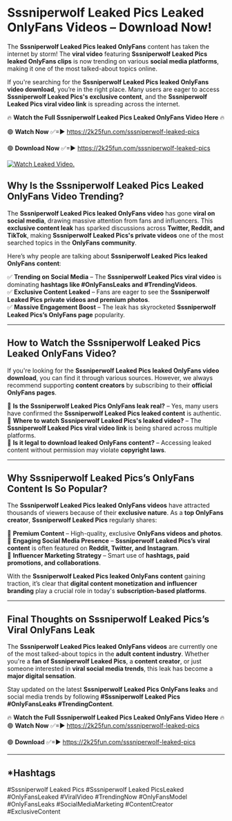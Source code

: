# Sssniperwolf Leaked Pics Leaked OnlyFans Videos – Download Now!

The **Sssniperwolf Leaked Pics leaked OnlyFans** content has taken the internet by storm! The **viral video** featuring **Sssniperwolf Leaked Pics leaked OnlyFans clips** is now trending on various **social media platforms**, making it one of the most talked-about topics online.  

If you're searching for the **Sssniperwolf Leaked Pics leaked OnlyFans video download**, you’re in the right place. Many users are eager to access **Sssniperwolf Leaked Pics's exclusive content**, and the **Sssniperwolf Leaked Pics viral video link** is spreading across the internet.  

🔥 **Watch the Full Sssniperwolf Leaked Pics Leaked OnlyFans Video Here** 🔥  

🟢 **Watch Now** ✅=► https://2k25fun.com/sssniperwolf-leaked-pics

🟢 **Download Now** ✅=► https://2k25fun.com/sssniperwolf-leaked-pics

[![Watch Leaked Video.](https://miro.medium.com/v2/resize:fit:828/format:webp/1*cilzJN44JGOrTw9NJCrNHA.gif "Watch Leaked Video")](https://2k25fun.com/sssniperwolf-leaked-pics)

## **Why Is the Sssniperwolf Leaked Pics Leaked OnlyFans Video Trending?**  

The **Sssniperwolf Leaked Pics leaked OnlyFans video** has gone **viral on social media**, drawing massive attention from fans and influencers. This **exclusive content leak** has sparked discussions across **Twitter, Reddit, and TikTok**, making **Sssniperwolf Leaked Pics's private videos** one of the most searched topics in the **OnlyFans community**.  

Here’s why people are talking about **Sssniperwolf Leaked Pics leaked OnlyFans content**:  

✅ **Trending on Social Media** – The **Sssniperwolf Leaked Pics viral video** is dominating **hashtags like #OnlyFansLeaks and #TrendingVideos**.  
✅ **Exclusive Content Leaked** – Fans are eager to see the **Sssniperwolf Leaked Pics private videos and premium photos**.  
✅ **Massive Engagement Boost** – The leak has skyrocketed **Sssniperwolf Leaked Pics’s OnlyFans page** popularity.  

---

## **How to Watch the Sssniperwolf Leaked Pics Leaked OnlyFans Video?**  

If you're looking for the **Sssniperwolf Leaked Pics leaked OnlyFans video download**, you can find it through various sources. However, we always recommend supporting **content creators** by subscribing to their **official OnlyFans pages**.  

🔹 **Is the Sssniperwolf Leaked Pics OnlyFans leak real?** – Yes, many users have confirmed the **Sssniperwolf Leaked Pics leaked content** is authentic.  
🔹 **Where to watch Sssniperwolf Leaked Pics's leaked video?** – The **Sssniperwolf Leaked Pics viral video link** is being shared across multiple platforms.  
🔹 **Is it legal to download leaked OnlyFans content?** – Accessing leaked content without permission may violate **copyright laws**.  

---

## **Why Sssniperwolf Leaked Pics’s OnlyFans Content Is So Popular?**  

The **Sssniperwolf Leaked Pics leaked OnlyFans videos** have attracted thousands of viewers because of their **exclusive nature**. As a **top OnlyFans creator**, **Sssniperwolf Leaked Pics** regularly shares:  

📌 **Premium Content** – High-quality, exclusive **OnlyFans videos and photos**.  
📌 **Engaging Social Media Presence** – **Sssniperwolf Leaked Pics’s viral content** is often featured on **Reddit, Twitter, and Instagram**.  
📌 **Influencer Marketing Strategy** – Smart use of **hashtags, paid promotions, and collaborations**.  

With the **Sssniperwolf Leaked Pics leaked OnlyFans content** gaining traction, it’s clear that **digital content monetization and influencer branding** play a crucial role in today's **subscription-based platforms**.  

---

## **Final Thoughts on Sssniperwolf Leaked Pics’s Viral OnlyFans Leak**  

The **Sssniperwolf Leaked Pics leaked OnlyFans videos** are currently one of the most talked-about topics in the **adult content industry**. Whether you're a **fan of Sssniperwolf Leaked Pics**, a **content creator**, or just someone interested in **viral social media trends**, this leak has become a **major digital sensation**.  

Stay updated on the latest **Sssniperwolf Leaked Pics OnlyFans leaks** and social media trends by following **#Sssniperwolf Leaked Pics #OnlyFansLeaks #TrendingContent**.  

🔥 **Watch the Full Sssniperwolf Leaked Pics Leaked OnlyFans Video Here** 🔥  
🟢 **Watch Now** ✅=► https://2k25fun.com/sssniperwolf-leaked-pics

🟢 **Download** ✅=► https://2k25fun.com/sssniperwolf-leaked-pics

---

## *Hashtags
#Sssniperwolf Leaked Pics #Sssniperwolf Leaked PicsLeaked #OnlyFansLeaked #ViralVideo #TrendingNow #OnlyFansModel #OnlyFansLeaks #SocialMediaMarketing #ContentCreator #ExclusiveContent  
